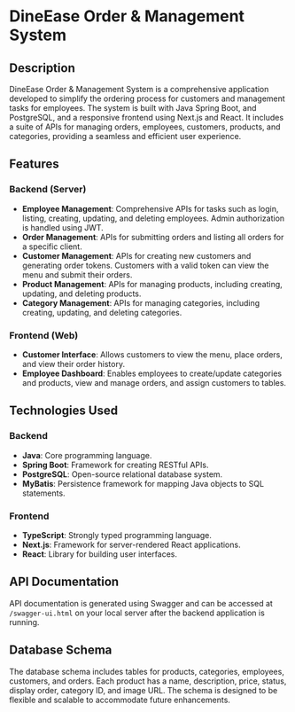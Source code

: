 # DineEase Order & Management System

## Description

DineEase Order & Management System is a comprehensive application developed to simplify the ordering process for customers and management tasks for employees. The system is built with Java Spring Boot, and PostgreSQL, and a responsive frontend using Next.js and React. It includes a suite of APIs for managing orders, employees, customers, products, and categories, providing a seamless and efficient user experience.

## Features

### Backend (Server)

- **Employee Management**: Comprehensive APIs for tasks such as login, listing, creating, updating, and deleting employees. Admin authorization is handled using JWT.
- **Order Management**: APIs for submitting orders and listing all orders for a specific client.
- **Customer Management**: APIs for creating new customers and generating order tokens. Customers with a valid token can view the menu and submit their orders.
- **Product Management**: APIs for managing products, including creating, updating, and deleting products.
- **Category Management**: APIs for managing categories, including creating, updating, and deleting categories.

### Frontend (Web)

- **Customer Interface**: Allows customers to view the menu, place orders, and view their order history.
- **Employee Dashboard**: Enables employees to create/update categories and products, view and manage orders, and assign customers to tables.

## Technologies Used

### Backend

- **Java**: Core programming language.
- **Spring Boot**: Framework for creating RESTful APIs.
- **PostgreSQL**: Open-source relational database system.
- **MyBatis**: Persistence framework for mapping Java objects to SQL statements.

### Frontend

- **TypeScript**: Strongly typed programming language.
- **Next.js**: Framework for server-rendered React applications.
- **React**: Library for building user interfaces.

## API Documentation

API documentation is generated using Swagger and can be accessed at `/swagger-ui.html` on your local server after the backend application is running.

## Database Schema

The database schema includes tables for products, categories, employees, customers, and orders. Each product has a name, description, price, status, display order, category ID, and image URL. The schema is designed to be flexible and scalable to accommodate future enhancements.
